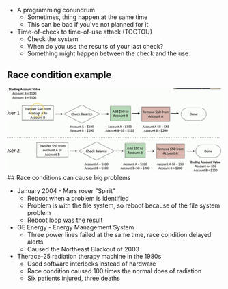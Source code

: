 - A programming conundrum
	- Sometimes, thing happen at the same time
	- This can be bad if you've not planned for it
- Time-of-check to time-of-use attack (TOCTOU)
	- Check the system
	- When do you use the results of your last check?
	- Something might happen between the check and the use

## Race condition example
![](Images/Pasted%20image%2020231202165529.png)## Race conditions can cause big problems
- January 2004 - Mars rover "Spirit"
	- Reboot when a problem is identified
	- Problem is with the file system, so reboot because of the file system problem
	- Reboot loop was the result
- GE Energy - Energy Management System
	- Three power lines failed at the same time, race condition delayed alerts
	- Caused the Northeast Blackout of 2003
- Therace-25 radiation therapy machine in the 1980s
	- Used software interlocks instead of hardware
	- Race condition caused 100 times the normal does of radiation
	- Six patients injured, three deaths

